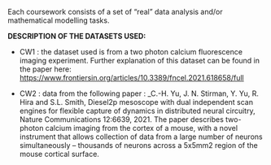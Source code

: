 Each coursework consists of a set of “real” data analysis and/or mathematical modelling tasks. 

**DESCRIPTION OF THE DATASETS USED:**

- CW1 :  the dataset used is from a two photon calcium fluorescence imaging experiment. Further explanation of this dataset can be found in the paper here:
https://www.frontiersin.org/articles/10.3389/fncel.2021.618658/full

- CW2 : data from the following paper : _C.-H. Yu, J. N. Stirman, Y. Yu, R. Hira and S.L. Smith, Diesel2p mesoscope with dual independent scan engines for flexible capture of dynamics in distributed neural circuitry, Nature Communications 12:6639, 2021.
The paper describes two-photon calcium imaging from the cortex of a mouse, with a novel instrument that allows collection of data from a large number of neurons simultaneously – thousands of neurons across a 5x5mm2 region of the mouse cortical surface.


